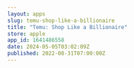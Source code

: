 ```yaml
---
layout: apps
slug: temu-shop-like-a-billionaire
title: "Temu: Shop Like a Billionaire"
store: apple
app_id: 1641486558
date: 2024-05-05T03:02:09Z
published: 2022-08-31T07:00:00Z
---
```

